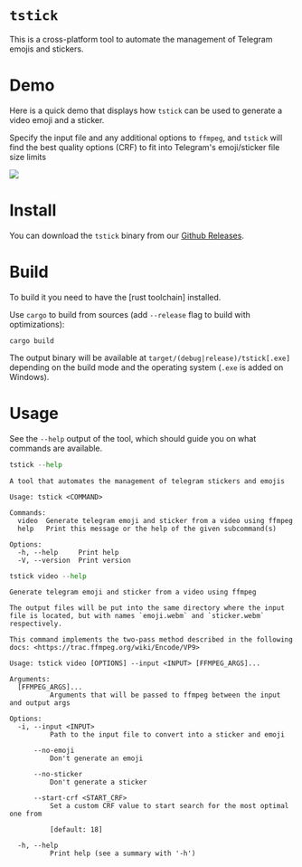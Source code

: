 # `tstick`

This is a cross-platform tool to automate the management of Telegram emojis and stickers.

# Demo

Here is a quick demo that displays how `tstick` can be used to generate a video emoji and a sticker.

Specify the input file and any additional options to `ffmpeg`, and `tstick` will find the best quality options (CRF) to fit into Telegram's emoji/sticker file size limits

![](https://user-images.githubusercontent.com/36276403/214474683-9e0566cb-86ba-48e8-b486-234a4547e5f4.gif)

# Install

You can download the `tstick` binary from our [Github Releases](https://github.com/Veetaha/tstick/releases).

# Build

To build it you need to have the [rust toolchain] installed.

Use `cargo` to build from sources (add `--release` flag to build with optimizations):

```
cargo build
```

The output binary will be available at `target/(debug|release)/tstick[.exe]` depending
on the build mode and the operating system (`.exe` is added on Windows).

# Usage

See the `--help` output of the tool, which should guide you on what commands are available.

```py
tstick --help
```
```
A tool that automates the management of telegram stickers and emojis

Usage: tstick <COMMAND>

Commands:
  video  Generate telegram emoji and sticker from a video using ffmpeg
  help   Print this message or the help of the given subcommand(s)

Options:
  -h, --help     Print help
  -V, --version  Print version
```

```py
tstick video --help
```
```
Generate telegram emoji and sticker from a video using ffmpeg

The output files will be put into the same directory where the input file is located, but with names `emoji.webm` and `sticker.webm` respectively.

This command implements the two-pass method described in the following docs: <https://trac.ffmpeg.org/wiki/Encode/VP9>

Usage: tstick video [OPTIONS] --input <INPUT> [FFMPEG_ARGS]...

Arguments:
  [FFMPEG_ARGS]...
          Arguments that will be passed to ffmpeg between the input and output args

Options:
  -i, --input <INPUT>
          Path to the input file to convert into a sticker and emoji

      --no-emoji
          Don't generate an emoji

      --no-sticker
          Don't generate a sticker

      --start-crf <START_CRF>
          Set a custom CRF value to start search for the most optimal one from

          [default: 18]

  -h, --help
          Print help (see a summary with '-h')
```
